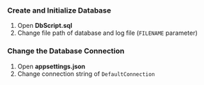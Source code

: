### **Create and Initialize Database**
1. Open **DbScript.sql**
2. Change file path of database and log file (`FILENAME` parameter)

### **Change the Database Connection**
1. Open **appsettings.json**
2. Change connection string of `DefaultConnection`
